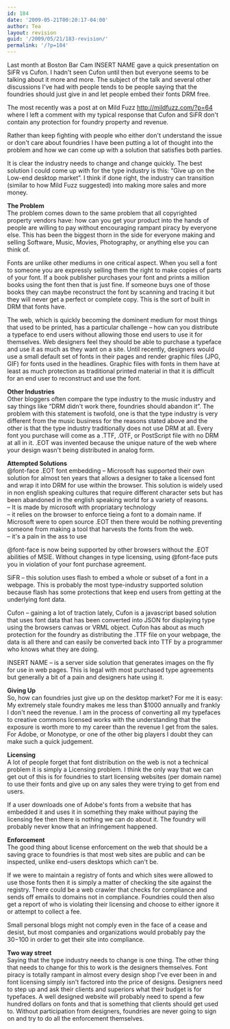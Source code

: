 ```yaml
---
id: 184
date: '2009-05-21T00:20:17-04:00'
author: Tea
layout: revision
guid: '/2009/05/21/183-revision/'
permalink: '/?p=184'
---
```


Last month at Boston Bar Cam INSERT NAME gave a quick presentation on SiFR vs Cufon. I hadn't seen Cufon until then but everyone seems to be talking about it more and more. The subject of the talk and several other discussions I've had with people tends to be people saying that the foundries should just give in and let people embed their fonts DRM free.

The most recently was a post at on Mild Fuzz http://mildfuzz.com/?p=64 where I left a comment with my typical response that Cufon and SiFR don't contain any protection for foundry property and revenue.

Rather than keep fighting with people who either don't understand the issue or don't care about foundries I have been putting a lot of thought into the problem and how we can come up with a solution that satisfies both parties.

It is clear the industry needs to change and change quickly. The best solution I could come up with for the type industry is this: “Give up on the Low-end desktop market”. I think if done right, the industry can transition (similar to how Mild Fuzz suggested) into making more sales and more money.

**The Problem**  
The problem comes down to the same problem that all copyrighted property vendors have: how can you get your product into the hands of people are willing to pay without encouraging rampant piracy by everyone else. This has been the biggest thorn in the side for everyone making and selling Software, Music, Movies, Photography, or anything else you can think of.

Fonts are unlike other mediums in one critical aspect. When you sell a font to someone you are expressly selling them the right to make copies of parts of your font. If a book publisher purchases your font and prints a million books using the font then that is just fine. If someone buys one of those books they can maybe reconstruct the font by scanning and tracing it but they will never get a perfect or complete copy. This is the sort of built in DRM that fonts have.

The web, which is quickly becoming the dominent medium for most things that used to be printed, has a particular challenge – how can you distribute a typeface to end users without allowing those end users to use it for themselves. Web designers feel they should be able to purchase a typeface and use it as much as they want on a site. Until recently, designers would use a small default set of fonts in their pages and render graphic files (JPG, GIF) for fonts used in the headlines. Graphic files with fonts in them have at least as much protection as traditional printed material in that it is difficult for an end user to reconstruct and use the font.

**Other Industries**  
Other bloggers often compare the type industry to the music industry and say things like “DRM didn't work there, foundries should abandon it”. The problem with this statement is twofold, one is that the type industry is very different from the music business for the reasons stated above and the other is that the type industry traditionally does not use DRM at all. Every font you purchase will come as a .TTF, .OTF, or PostScript file with no DRM at all in it. .EOT was invented because the unique nature of the web where your design wasn't being distributed in analog form.

**Attempted Solutions**  
@font-face .EOT font embedding – Microsoft has supported their own solution for almost ten years that allows a designer to take a licensed font and wrap it into DRM for use within the browser. This solution is widely used in non english speaking cultures that require different character sets but has been abandoned in the english speaking world for a variety of reasons.  
 – It is made by microsoft with propriatary technology  
 – it relies on the browser to enforce tieing a font to a domain name. If Microsoft were to open source .EOT then there would be nothing preventing someone from making a tool that harvests the fonts from the web.  
 – it's a pain in the ass to use

@font-face is now being supported by other browsers without the .EOT abilities of MSIE. Without changes in type licensing, using @font-face puts you in violation of your font purchase agreement.

SiFR – this solution uses flash to embed a whole or subset of a font in a webpage. This is probably the most type-industry supported solution because flash has some protections that keep end users from getting at the underlying font data.

Cufon – gaining a lot of traction lately, Cufon is a javascript based solution that uses font data that has been converted into JSON for displaying type using the browsers canvas or VRML object. Cufon has about as much protection for the foundry as distributing the .TTF file on your webpage, the data is all there and can easily be converted back into TTF by a programmer who knows what they are doing.

INSERT NAME – is a server side solution that generates images on the fly for use in web pages. This is legal with most purchased type agreements but generally a bit of a pain and designers hate using it.

**Giving Up**  
So, how can foundries just give up on the desktop market? For me it is easy: My extremely stale foundry makes me less than $1000 annually and frankly I don't need the revenue. I am in the process of converting all my typefaces to creative commons licensed works with the understanding that the exposure is worth more to my career than the revenue I get from the sales. For Adobe, or Monotype, or one of the other big players I doubt they can make such a quick judgement.

**Licensing**  
A lot of people forget that font distribution on the web is not a technical problem it is simply a Licensing problem. I think the only way that we can get out of this is for foundries to start licensing websites (per domain name) to use their fonts and give up on any sales they were trying to get from end users.

If a user downloads one of Adobe's fonts from a website that has embedded it and uses it in something they make without paying the licensing fee then there is nothing we can do about it. The foundry will probably never know that an infringement happened.

**Enforcement**  
The good thing about license enforcement on the web that should be a saving grace to foundries is that most web sites are public and can be inspected, unlike end-users desktops which can't be.

If we were to maintain a registry of fonts and which sites were allowed to use those fonts then it is simply a matter of checking the site against the registry. There could be a web crawler that checks for compliance and sends off emails to domains not in compliance. Foundries could then also get a report of who is violating their licensing and choose to either ignore it or attempt to collect a fee.

Small personal blogs might not comply even in the face of a cease and desist, but most companies and organizations would probably pay the $30-$100 in order to get their site into compliance.

**Two way street**  
Saying that the type industry needs to change is one thing. The other thing that needs to change for this to work is the designers themselves. Font piracy is totally rampant in almost every design shop I've ever been in and font licensing simply isn't factored into the price of designs. Designers need to step up and ask their clients and superiors what their budget is for typefaces. A well designed website will probably need to spend a few hundred dollars on fonts and that is something that clients should get used to. Without participation from designers, foundries are never going to sign on and try to do all the enforcement themselves.